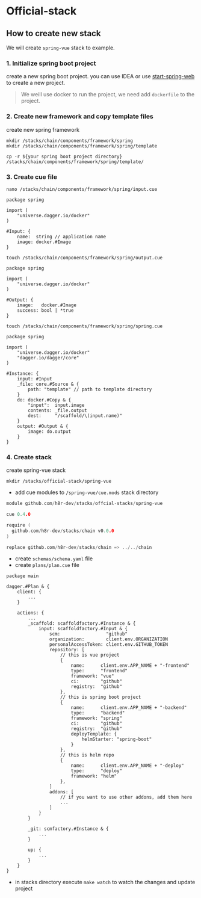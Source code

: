 # Official-stack

## How to create new stack
We will create `spring-vue` stack to example.

### 1. Initialize spring boot project
create a new spring boot project. you can use IDEA or use [start-spring-web](https://start.spring.io/) to create a new project.
> We weill use docker to run the project, we need add `dockerfile` to the project.

### 2. Create new framework and copy template files
create new spring framework
```shell
mkdir /stacks/chain/components/framework/spring
mkdir /stacks/chain/components/framework/spring/template

cp -r ${your spring boot project directory} /stacks/chain/components/framework/spring/template/
```

### 3. Create cue file
```shell
nano /stacks/chain/components/framework/spring/input.cue
```
```
package spring

import (
	"universe.dagger.io/docker"
)

#Input: {
	name:  string // application name
	image: docker.#Image
}
```
```shell
touch /stacks/chain/components/framework/spring/output.cue
```
```
package spring

import (
	"universe.dagger.io/docker"
)

#Output: {
	image:   docker.#Image
	success: bool | *true
}
```
```shell
touch /stacks/chain/components/framework/spring/spring.cue
```
```
package spring

import (
	"universe.dagger.io/docker"
	"dagger.io/dagger/core"
)

#Instance: {
	input: #Input
	_file: core.#Source & {
		path: "template" // path to template directory
	}
	do: docker.#Copy & {
		"input":  input.image
		contents: _file.output
		dest:     "/scaffold/\(input.name)"
	}
	output: #Output & {
		image: do.output
	}
}
```

### 4. Create stack
create spring-vue stack
```shell
mkdir /stacks/official-stack/spring-vue
```
- add cue modules to `/spring-vue/cue.mods` stack directory
```go
module github.com/h8r-dev/stacks/offcial-stacks/spring-vue

cue 0.4.0

require (
  github.com/h8r-dev/stacks/chain v0.0.0
)

replace github.com/h8r-dev/stacks/chain => ../../chain
```

- create `schemas/schema.yaml` file
- create `plans/plan.cue` file
```cue
package main

dagger.#Plan & {
	client: {
		...
	}

	actions: {
		...
		_scaffold: scaffoldfactory.#Instance & {
			input: scaffoldfactory.#Input & {
				scm:                 "github"
				organization:        client.env.ORGANIZATION
				personalAccessToken: client.env.GITHUB_TOKEN
				repository: [
					// this is vue project
					{
						name:      client.env.APP_NAME + "-frontend"
						type:      "frontend"
						framework: "vue"
						ci:        "github"
						registry:  "github"
					},
					// this is spring boot project
					{
						name:      client.env.APP_NAME + "-backend"
						type:      "backend"
						framework: "spring"
						ci:        "github"
						registry:  "github"
						deployTemplate: {
							helmStarter: "spring-boot"
						}
					},
					// this is helm repo
					{
						name:      client.env.APP_NAME + "-deploy"
						type:      "deploy"
						framework: "helm"
					},
				]
				addons: [
					// if you want to use other addons, add them here
					...
				]
			}
		}

		_git: scmfactory.#Instance & {
			...
		}

		up: {
			...
		}
	}
}
```

- in stacks directory execute `make watch` to watch the changes and update project